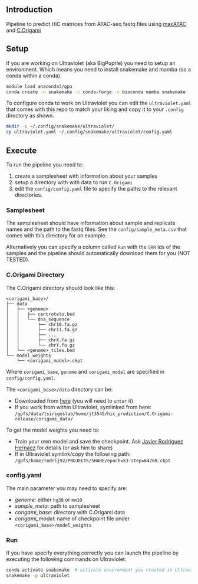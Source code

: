 ## Introduction

Pipeline to predict HiC matrices from ATAC-seq fastq files using [maxATAC](https://github.com/MiraldiLab/maxATAC) and [C.Origami](https://github.com/tanjimin/C.Origami)

## Setup

If you are working on Ultraviolet (aka BigPuprle) you need to setup an environment.
Which means you need to install snakemake and mamba (so a conda within a conda).

```bash
module load anaconda3/gpu
conda create -n snakemake -c conda-forge -c bioconda mamba snakemake
```

To configure conda to work on Ultraviolet you can edit the `ultraviolet.yaml` that comes with
this repo to match your liking and copy it to your `.config` directory as shown.

```bash
mkdir -p ~/.config/snakemake/ultraviolet/
cp ultraviolet.yaml ~/.config/snakemake/ultraviolet/config.yaml
```

## Execute

To run the pipeline you need to:

1. create a samplesheet with information about your samples
2. setup a directory with with data to run `C.Origami`
3. edit the `config/config.yaml` file to specify the paths to the relevant directories.

### Samplesheet

The samplesheet should have information about sample and replicate names and the path to the fastq files.
See the `config/sample_meta.csv` that comes with this directory for an example.

Alternatively you can specify a column called `Run` with the `SRR` ids of the samples and the pipeline should automatically download them for you (NOT TESTED).

### C.Origami Directory

The C.Origami directory should look like this:

```
<corigami_base>/
├── data
│   ├── <genome>
│   │   ├── centrotelo.bed
│   │   └── dna_sequence
│   │       ├── chr10.fa.gz
│   │       ├── chr11.fa.gz
│   │       ├── ...
│   │       ├── chrX.fa.gz
│   │       └── chrY.fa.gz
│   └── <genome>_tiles.bed
└── model_weights
    └── <corigami_model>.ckpt
```

Where `corigami_base`, `genome` and `corigami_model` are specified in `config/config.yaml`.

The `<corigami_base>/data` directory can be:

- Downloaded from [here](https://zenodo.org/record/7226561/files/corigami_data.tar.gz?download=1) (you will need to `untar` it)
- If you work from within Ultraviolet, symlinked from here: `/gpfs/data/tsirigoslab/home/jt3545/hic_prediction/C.Origami-release/corigami_data/`


To get the model weights you need to:
  - Train your own model and save the checkpoint. Ask [Javier Rodriguez Hernaez](mailto:Javier.RodriguezHernaez@nyulangone.org) for details (or ask him to share)
  - If in Ultraviolet symlink/copy the following path: `/gpfs/home/rodrij92/PROJECTS/SHARE/epoch=53-step=64260.ckpt`

### config.yaml

The main parameter you may need to specify are:

- *genome*: either `hg38` or `mm10`
- *sample_meta*: path to samplesheet
- *corigami_base*: directory with C.Origami data
- *corigami_model*: name of checkpoint file under `<corigami_base>/model_weights`

### Run

If you have specify everything correctly you can launch the pipeline by executing the following commands on Ultraviolet:

```bash
conda activate snakemake  # activate environment you created in Ultraviolet if you don't have snakemake
snakemake -p ultraviolet
```
